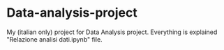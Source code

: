 # Data-analysis-project
My (italian only) project for Data Analysis project. Everything is explained "Relazione analisi dati.ipynb" file.